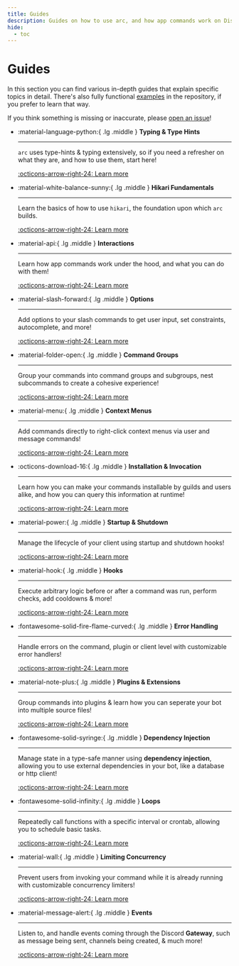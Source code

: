 ```yaml
---
title: Guides
description: Guides on how to use arc, and how app commands work on Discord
hide:
  - toc
---
```


# Guides

In this section you can find various in-depth guides that explain specific topics in detail. There's also fully functional [examples](https://github.com/hypergonial/hikari-arc/tree/main/examples) in the repository, if you prefer to learn that way.

If you think something is missing or inaccurate, please [open an issue](https://github.com/hypergonial/hikari-arc/issues/new/choose)!

<div class="grid cards" markdown>

-   :material-language-python:{ .lg .middle } **Typing & Type Hints**

    ---

    `arc` uses type-hints & typing extensively, so if you need
    a refresher on what they are, and how to use them, start here!

    [:octicons-arrow-right-24: Learn more](./typing.md)

-   :material-white-balance-sunny:{ .lg .middle } **Hikari Fundamentals**

    ---

    Learn the basics of how to use `hikari`, the foundation upon
    which `arc` builds.

    [:octicons-arrow-right-24: Learn more](./hikari_fundamentals.md)

-   :material-api:{ .lg .middle } **Interactions**

    ---

    Learn how app commands work under the hood, and
    what you can do with them!

    [:octicons-arrow-right-24: Learn more](./interactions.md)

-   :material-slash-forward:{ .lg .middle } **Options**

    ---

    Add options to your slash commands to get user input,
    set constraints, autocomplete, and more!

    [:octicons-arrow-right-24: Learn more](./options.md)

-   :material-folder-open:{ .lg .middle } **Command Groups**

    ---

    Group your commands into command groups and subgroups,
    nest subcommands to create a cohesive experience!

    [:octicons-arrow-right-24: Learn more](./command_groups.md)

-   :material-menu:{ .lg .middle } **Context Menus**

    ---

    Add commands directly to right-click context menus via
    user and message commands!

    [:octicons-arrow-right-24: Learn more](./context_menu.md)

-   :octicons-download-16:{ .lg .middle } **Installation & Invocation**

    ---

    Learn how you can make your commands installable by
    guilds and users alike, and how you can query this information at runtime!

    [:octicons-arrow-right-24: Learn more](./installation_contexts.md)

-   :material-power:{ .lg .middle } **Startup & Shutdown**

    ---

    Manage the lifecycle of your client using startup and
    shutdown hooks!

    [:octicons-arrow-right-24: Learn more](./startup_shutdown.md)

-   :material-hook:{ .lg .middle } **Hooks**

    ---

    Execute arbitrary logic before or after a command was run,
    perform checks, add cooldowns & more!

    [:octicons-arrow-right-24: Learn more](./hooks.md)

-   :fontawesome-solid-fire-flame-curved:{ .lg .middle } **Error Handling**

    ---

    Handle errors on the command, plugin or client level with customizable
    error handlers!

    [:octicons-arrow-right-24: Learn more](./error_handling.md)

-   :material-note-plus:{ .lg .middle } **Plugins & Extensions**

    ---

    Group commands into plugins & learn how you can seperate
    your bot into multiple source files!

    [:octicons-arrow-right-24: Learn more](./plugins_extensions.md)

-   :fontawesome-solid-syringe:{ .lg .middle } **Dependency Injection**

    ---

    Manage state in a type-safe manner using **dependency injection**,
    allowing you to use external dependencies in your bot, like a database
    or http client!

    [:octicons-arrow-right-24: Learn more](./dependency_injection.md)

-   :fontawesome-solid-infinity:{ .lg .middle } **Loops**

    ---

    Repeatedly call functions with a specific interval or crontab,
    allowing you to schedule basic tasks.

    [:octicons-arrow-right-24: Learn more](./loops.md)

-   :material-wall:{ .lg .middle } **Limiting Concurrency**

    ---

    Prevent users from invoking your command while it is already running
    with customizable concurrency limiters!

    [:octicons-arrow-right-24: Learn more](./concurrency_limiting.md)

-   :material-message-alert:{ .lg .middle } **Events**

    ---

    Listen to, and handle events coming through the Discord
    **Gateway**, such as message being sent, channels being created, & much more!

    [:octicons-arrow-right-24: Learn more](./events.md)

</div>
